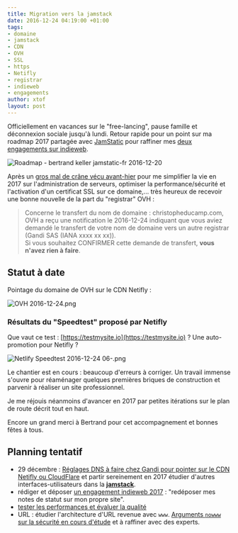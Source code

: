 ```yaml
---
title: Migration vers la jamstack
date: 2016-12-24 04:19:00 +01:00
tags:
- domaine
- jamstack
- CDN
- OVH
- SSL
- https
- Netifly
- registrar
- indieweb
- engagements
author: xtof
layout: post
---
```


Officiellement en vacances sur le "free-lancing", pause famille et déconnexion sociale jusqu'à lundi. Retour rapide pour un point sur ma roadmap 2017 partagée avec [JamStatic](https://jamstatic.fr) pour raffiner mes [deux engagements sur indieweb](https://indieweb.org/2017-01-01-commitments#Commitments).  

![Roadmap - bertrand keller jamstatic-fr 2016-12-20](/uploads/Roadmap%20-%20jamstatic-fr%202016-12-20.png)

Après un [gros mal de crâne vécu avant-hier](http://ducamp.me/2016-357) pour me simplifier la vie en 2017 sur l'administration de serveurs, optimiser la performance/sécurité et l'activation d'un certificat SSL sur ce domaine,... très heureux de recevoir une bonne nouvelle de la part du "registrar" OVH : 

> Concerne le transfert du nom de domaine : christopheducamp.com, OVH a reçu une notification le 2016-12-24 indiquant que vous aviez demandé le transfert de votre nom de domaine vers un autre registrar (Gandi SAS (IANA xxxx xx xx)).<br>Si vous souhaitez CONFIRMER cette demande de transfert, **vous n'avez rien à faire**. 

## Statut à date 

Pointage du domaine de OVH sur le CDN Netifly : 

![OVH 2016-12-24.png](/uploads/OVH%202016-12-24.png)

### Résultats du "Speedtest" proposé par Netifly 

Que vaut ce test : [https://testmysite.io](https://testmysite.io) ? Une auto-promotion pour Netifly ?

![Netlify Speedtest 2016-12-24 06-.png](/uploads/Netlify%20Speedtest%202016-12-24%2006-.png)

Le chantier est en cours : beaucoup d'erreurs à corriger. Un travail immense s'ouvre pour réaménager quelques premières briques de construction et parvenir à réaliser un site professionnel. 

Je me réjouis néanmoins d'avancer en 2017 par petites itérations sur le plan de route décrit tout en haut. 

Encore un grand merci à Bertrand pour cet accompagnement et bonnes fêtes à tous.

## Planning tentatif   
* 29 décembre : [Réglages DNS à faire chez Gandi pour pointer sur le CDN Netifly ou CloudFlare](http://ducamp.me/2016-357#SSL_sur_domaine_apex_christopheducamp.com) et partir sereinement en 2017 étudier d'autres interfaces-utilisateurs dans la **[jamstack](https://christophe.ducamp.me/2016/12/20/newbie-sur-la-jamstack-dot-dot-dot.html)**. 
* rédiger et déposer [un engagement indieweb 2017](https://indieweb.org/2017-01-01-commitments) : "redéposer mes notes de statut sur mon propre site".
* [tester les performances et évaluer la qualité](https://medium.com/@JeremyRaffin/site-web-statique-optimis%C3%A9-avec-github-pages-partie-4-tester-les-performances-et-%C3%A9valuer-la-f42ed88a5d44#.w7clu8fbq)
* URL : étudier l'architecture d'URL revenue avec `www`. [Arguments `nowww` sur la sécurité en cours d'étude](http://ducamp.me/Nowww) et à raffiner avec des experts.


